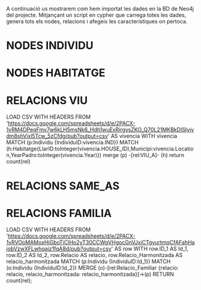 A continuació us mostrarem com hem importat les dades en la BD de Neo4j del projecte. Mitjançant un script en cypher
que carrega totes les dades, genera tots els nodes, relacions i afegeix les característiques on pertoca.

# NODES INDIVIDU

# NODES HABITATGE

# RELACIONS VIU

LOAD CSV WITH HEADERS FROM 'https://docs.google.com/spreadsheets/d/e/2PACX-1vRM4DPeqFmv7w6kLH5msNk6_Hdh1wuExRirgysZKO_Q70L21MKBkDISIyjvdm8shVixl5Tcw_5zCfdg/pub?output=csv' AS vivencia 
WITH vivencia
MATCH (p:Individu {IndividuID:vivencia.IND})
MATCH (h:Habitatge{LlarID:toInteger(vivencia.HOUSE_ID),Municipi:vivencia.Location,YearPadro:toInteger(vivencia.Year)})
merge (p) -[rel:VIU_A]- (h)
return count(rel)

# RELACIONS SAME_AS

# RELACIONS FAMILIA

LOAD CSV WITH HEADERS FROM 'https://docs.google.com/spreadsheets/d/e/2PACX-1vRVOoMAMoxHiGboTjCIHo2yT30CCWgVHgocGnVJxiCTgyurtmqCfAFahHajobVzwXFLwhqajz1fqA8d/pub?output=csv' AS row
WITH row.ID_1 AS Id_1, row.ID_2 AS Id_2, row.Relacio AS relacio, row.Relacio_Harmonitzada AS relacio_harmonitzada
MATCH (p:Individu {IndividuID:Id_1}) 
MATCH (o:Individu {IndividuID:Id_2})
MERGE (o)-[rel:Relacio_Familiar {relacio: relacio, relacio_harmonitzada: relacio_harmonitzada}]->(p)
RETURN count(rel);
